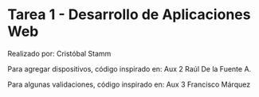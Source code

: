 # Tarea 1 - Desarrollo de Aplicaciones Web
Realizado por: Cristóbal Stamm

Para agregar dispositivos, código inspirado en:
    Aux 2  Raúl De la Fuente A.

Para algunas validaciones, código inspirado en:
	Aux 3 Francisco Márquez